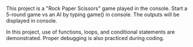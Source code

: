This project is a "Rock Paper Scissors" game played in the console. Start a 5-round game vs an AI by typing game() in console. The outputs will be displayed in console.

In this project, use of functions, loops, and conditional statements are demonstrated. Proper debugging is also practiced during coding.